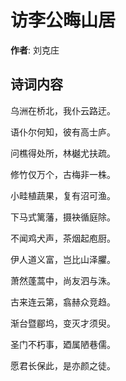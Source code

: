 # 访李公晦山居

**作者**: 刘克庄

## 诗词内容

乌洲在桥北，我仆云路迂。

语仆尔何知，彼有高士庐。

问樵得处所，林樾尤扶疏。

修竹仅万个，古梅非一株。

小畦植蔬果，复有沼可渔。

下马式篱藩，摄袂循庭除。

不闻鸡犬声，茶烟起庖厨。

伊人道义富，岂比山泽臞。

萧然蓬蒿中，尚友泗与洙。

古来连云第，翕赫众竞趋。

渐台暨郿坞，变灭才须臾。

圣门不朽事，廼属陋巷儒。

愿君长保此，是亦颜之徒。

